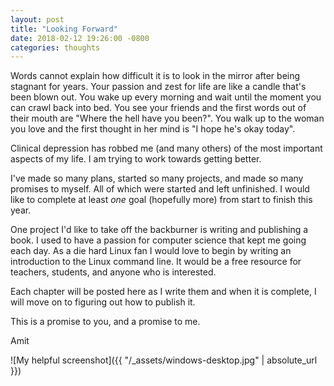 ```yaml
---
layout: post
title: "Looking Forward"
date: 2018-02-12 19:26:00 -0800
categories: thoughts
---
```

Words cannot explain how difficult it is to look in the mirror after being stagnant for years. Your passion and zest for life are like a candle that's been blown out. You wake up every morning and wait until the moment you can crawl back into bed. You see your friends and the first words out of their mouth are "Where the hell have you been?". You walk up to the woman you love and the first thought in her mind is "I hope he's okay today".

Clinical depression has robbed me (and many others) of the most important aspects of my life. I am trying to work towards getting better.

I've made so many plans, started so many projects, and made so many promises to myself. All of which were started and left unfinished. I would like to complete at least _one_ goal (hopefully more) from start to finish this year.

One project I'd like to take off the backburner is writing and publishing a book. I used to have a passion for computer science that kept me going each day. As a die hard Linux fan I would love to begin by writing an introduction to the Linux command line. It would be a free resource for teachers, students, and anyone who is interested.

Each chapter will be posted here as I write them and when it is complete, I will move on to figuring out how to publish it.

This is a promise to you, and a promise to me.

Amit

![My helpful screenshot]({{ "/_assets/windows-desktop.jpg" | absolute_url }})
